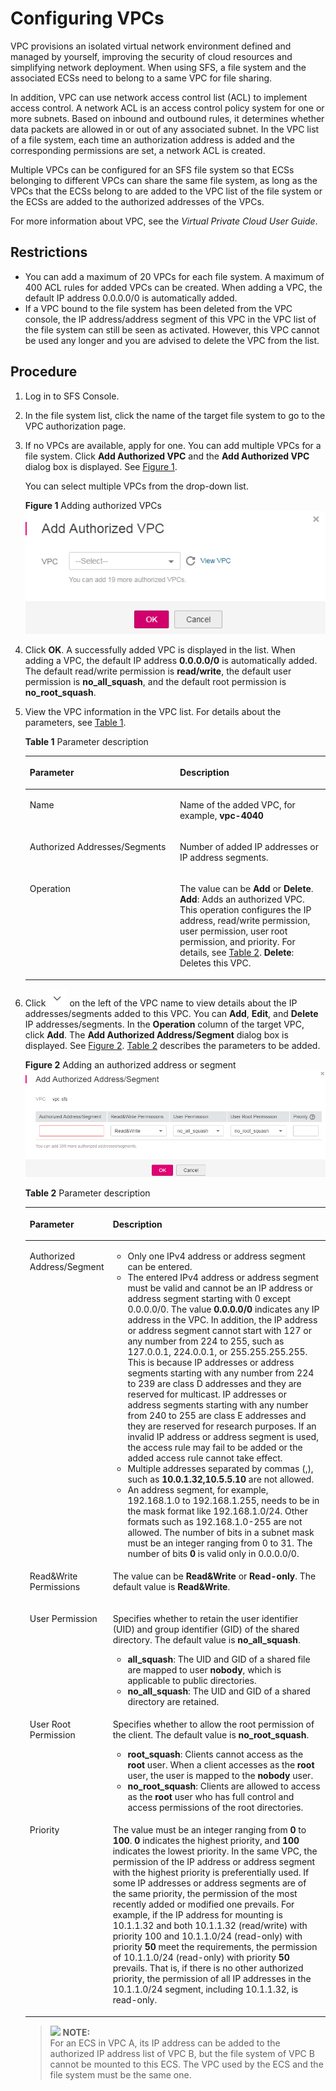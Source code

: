 # Configuring VPCs<a name="sfs_01_0036"></a>

VPC provisions an isolated virtual network environment defined and managed by yourself, improving the security of cloud resources and simplifying network deployment. When using SFS, a file system and the associated ECSs need to belong to a same VPC for file sharing.

In addition, VPC can use network access control list \(ACL\) to implement access control. A network ACL is an access control policy system for one or more subnets. Based on inbound and outbound rules, it determines whether data packets are allowed in or out of any associated subnet. In the VPC list of a file system, each time an authorization address is added and the corresponding permissions are set, a network ACL is created.

Multiple VPCs can be configured for an SFS file system so that ECSs belonging to different VPCs can share the same file system, as long as the VPCs that the ECSs belong to are added to the VPC list of the file system or the ECSs are added to the authorized addresses of the VPCs.

For more information about VPC, see the  _Virtual Private Cloud User Guide_.

## Restrictions<a name="section1888617013249"></a>

-   You can add a maximum of 20 VPCs for each file system. A maximum of 400 ACL rules for added VPCs can be created. When adding a VPC, the default IP address 0.0.0.0/0 is automatically added.
-   If a VPC bound to the file system has been deleted from the VPC console, the IP address/address segment of this VPC in the VPC list of the file system can still be seen as activated. However, this VPC cannot be used any longer and you are advised to delete the VPC from the list.

## Procedure<a name="section696112185365"></a>

1.  Log in to SFS Console.
2.  In the file system list, click the name of the target file system to go to the VPC authorization page.
3.  If no VPCs are available, apply for one. You can add multiple VPCs for a file system. Click  **Add Authorized VPC**  and the  **Add Authorized VPC**  dialog box is displayed. See  [Figure 1](#fig8892193084618).

    You can select multiple VPCs from the drop-down list.

    **Figure  1**  Adding authorized VPCs<a name="fig8892193084618"></a>  
    ![](figures/adding-authorized-vpcs.png "adding-authorized-vpcs")

4.  Click  **OK**. A successfully added VPC is displayed in the list. When adding a VPC, the default IP address  **0.0.0.0/0**  is automatically added. The default read/write permission is  **read/write**, the default user permission is  **no\_all\_squash**, and the default root permission is  **no\_root\_squash**.
5.  View the VPC information in the VPC list. For details about the parameters, see  [Table 1](#table99851739124510).

    **Table  1**  Parameter description

    <a name="table99851739124510"></a>
    <table><thead align="left"><tr id="row18986439164514"><th class="cellrowborder" valign="top" width="50%" id="mcps1.2.3.1.1"><p id="p13986133914512"><a name="p13986133914512"></a><a name="p13986133914512"></a>Parameter</p>
    </th>
    <th class="cellrowborder" valign="top" width="50%" id="mcps1.2.3.1.2"><p id="p2986193915452"><a name="p2986193915452"></a><a name="p2986193915452"></a>Description</p>
    </th>
    </tr>
    </thead>
    <tbody><tr id="row159865391455"><td class="cellrowborder" valign="top" width="50%" headers="mcps1.2.3.1.1 "><p id="p4986163914454"><a name="p4986163914454"></a><a name="p4986163914454"></a>Name</p>
    </td>
    <td class="cellrowborder" valign="top" width="50%" headers="mcps1.2.3.1.2 "><p id="p398663944512"><a name="p398663944512"></a><a name="p398663944512"></a>Name of the added VPC, for example, <strong id="b842352706102553"><a name="b842352706102553"></a><a name="b842352706102553"></a>vpc-4040</strong></p>
    </td>
    </tr>
    <tr id="row1398615399451"><td class="cellrowborder" valign="top" width="50%" headers="mcps1.2.3.1.1 "><p id="p1998693919458"><a name="p1998693919458"></a><a name="p1998693919458"></a>Authorized Addresses/Segments</p>
    </td>
    <td class="cellrowborder" valign="top" width="50%" headers="mcps1.2.3.1.2 "><p id="p2986939164516"><a name="p2986939164516"></a><a name="p2986939164516"></a>Number of added IP addresses or IP address segments.</p>
    </td>
    </tr>
    <tr id="row498693904514"><td class="cellrowborder" valign="top" width="50%" headers="mcps1.2.3.1.1 "><p id="p1998643964514"><a name="p1998643964514"></a><a name="p1998643964514"></a>Operation</p>
    </td>
    <td class="cellrowborder" valign="top" width="50%" headers="mcps1.2.3.1.2 "><p id="p55891167164624"><a name="p55891167164624"></a><a name="p55891167164624"></a>The value can be <strong id="b842352706164653"><a name="b842352706164653"></a><a name="b842352706164653"></a>Add</strong> or <strong id="b842352706164656"><a name="b842352706164656"></a><a name="b842352706164656"></a>Delete</strong>. <strong id="b842352706164735"><a name="b842352706164735"></a><a name="b842352706164735"></a>Add</strong>: Adds an authorized VPC. This operation configures the IP address, read/write permission, user permission, user root permission, and priority. For details, see <a href="#table1242824684814">Table 2</a>. <strong id="b842352706165531"><a name="b842352706165531"></a><a name="b842352706165531"></a>Delete</strong>: Deletes this VPC.</p>
    </td>
    </tr>
    </tbody>
    </table>

6.  Click  ![](figures/icon-down.png)  on the left of the VPC name to view details about the IP addresses/segments added to this VPC. You can  **Add**,  **Edit**, and  **Delete**  IP addresses/segments. In the  **Operation**  column of the target VPC, click  **Add**. The  **Add Authorized Address/Segment**  dialog box is displayed. See  [Figure 2](#fig3912714184914).  [Table 2](#table1242824684814)  describes the parameters to be added.

    **Figure  2**  Adding an authorized address or segment<a name="fig3912714184914"></a>  
    ![](figures/adding-an-authorized-address-or-segment.png "adding-an-authorized-address-or-segment")

    **Table  2**  Parameter description

    <a name="table1242824684814"></a>
    <table><thead align="left"><tr id="row18428154644810"><th class="cellrowborder" valign="top" width="25%" id="mcps1.2.3.1.1"><p id="p842884615488"><a name="p842884615488"></a><a name="p842884615488"></a>Parameter</p>
    </th>
    <th class="cellrowborder" valign="top" width="75%" id="mcps1.2.3.1.2"><p id="p19428104612489"><a name="p19428104612489"></a><a name="p19428104612489"></a>Description</p>
    </th>
    </tr>
    </thead>
    <tbody><tr id="row242814617489"><td class="cellrowborder" valign="top" width="25%" headers="mcps1.2.3.1.1 "><p id="p11428104616485"><a name="p11428104616485"></a><a name="p11428104616485"></a>Authorized Address/Segment</p>
    </td>
    <td class="cellrowborder" valign="top" width="75%" headers="mcps1.2.3.1.2 "><a name="ul13324116192216"></a><a name="ul13324116192216"></a><ul id="ul13324116192216"><li>Only one IPv4 address or address segment can be entered.</li><li>The entered IPv4 address or address segment must be valid and cannot be an IP address or address segment starting with 0 except 0.0.0.0/0. The value <strong id="b796618473454"><a name="b796618473454"></a><a name="b796618473454"></a>0.0.0.0/0</strong> indicates any IP address in the VPC. In addition, the IP address or address segment cannot start with 127 or any number from 224 to 255, such as 127.0.0.1, 224.0.0.1, or 255.255.255.255. This is because IP addresses or address segments starting with any number from 224 to 239 are class D addresses and they are reserved for multicast. IP addresses or address segments starting with any number from 240 to 255 are class E addresses and they are reserved for research purposes. If an invalid IP address or address segment is used, the access rule may fail to be added or the added access rule cannot take effect.</li><li>Multiple addresses separated by commas (,), such as <strong id="b182010254501"><a name="b182010254501"></a><a name="b182010254501"></a>10.0.1.32,10.5.5.10</strong> are not allowed.</li><li>An address segment, for example, 192.168.1.0 to 192.168.1.255, needs to be in the mask format like 192.168.1.0/24. Other formats such as 192.168.1.0-255 are not allowed. The number of bits in a subnet mask must be an integer ranging from 0 to 31. The number of bits <strong id="b1225625833512"><a name="b1225625833512"></a><a name="b1225625833512"></a>0</strong> is valid only in 0.0.0.0/0.</li></ul>
    </td>
    </tr>
    <tr id="row144285465480"><td class="cellrowborder" valign="top" width="25%" headers="mcps1.2.3.1.1 "><p id="p4428946144813"><a name="p4428946144813"></a><a name="p4428946144813"></a>Read&amp;Write Permissions</p>
    </td>
    <td class="cellrowborder" valign="top" width="75%" headers="mcps1.2.3.1.2 "><p id="p144281746204810"><a name="p144281746204810"></a><a name="p144281746204810"></a>The value can be <strong id="b1993124163617"><a name="b1993124163617"></a><a name="b1993124163617"></a>Read&amp;Write</strong> or <strong id="b65273913364"><a name="b65273913364"></a><a name="b65273913364"></a>Read-only</strong>. The default value is <strong id="b6645857123512"><a name="b6645857123512"></a><a name="b6645857123512"></a>Read&amp;Write</strong>.</p>
    </td>
    </tr>
    <tr id="row4428104634818"><td class="cellrowborder" valign="top" width="25%" headers="mcps1.2.3.1.1 "><p id="p242894610484"><a name="p242894610484"></a><a name="p242894610484"></a>User Permission</p>
    </td>
    <td class="cellrowborder" valign="top" width="75%" headers="mcps1.2.3.1.2 "><p id="p144285462480"><a name="p144285462480"></a><a name="p144285462480"></a>Specifies whether to retain the user identifier (UID) and group identifier (GID) of the shared directory. The default value is <strong id="b35617280106"><a name="b35617280106"></a><a name="b35617280106"></a>no_all_squash</strong>.</p>
    <a name="ul1829105884712"></a><a name="ul1829105884712"></a><ul id="ul1829105884712"><li><strong id="b2918132125215"><a name="b2918132125215"></a><a name="b2918132125215"></a>all_squash</strong>: The UID and GID of a shared file are mapped to user <strong id="b558762611616"><a name="b558762611616"></a><a name="b558762611616"></a>nobody</strong>, which is applicable to public directories.</li><li><strong id="b45475389525"><a name="b45475389525"></a><a name="b45475389525"></a>no_all_squash</strong>: The UID and GID of a shared directory are retained.</li></ul>
    </td>
    </tr>
    <tr id="row1942884614813"><td class="cellrowborder" valign="top" width="25%" headers="mcps1.2.3.1.1 "><p id="p442816468484"><a name="p442816468484"></a><a name="p442816468484"></a>User Root Permission</p>
    </td>
    <td class="cellrowborder" valign="top" width="75%" headers="mcps1.2.3.1.2 "><p id="p19428446204818"><a name="p19428446204818"></a><a name="p19428446204818"></a>Specifies whether to allow the root permission of the client. The default value is <strong id="b139817316101"><a name="b139817316101"></a><a name="b139817316101"></a>no_root_squash</strong>.</p>
    <a name="ul202950116498"></a><a name="ul202950116498"></a><ul id="ul202950116498"><li><strong id="b19579155013523"><a name="b19579155013523"></a><a name="b19579155013523"></a>root_squash</strong>: Clients cannot access as the <strong id="b8737141111813"><a name="b8737141111813"></a><a name="b8737141111813"></a>root</strong> user. When a client accesses as the <strong id="b83701013121810"><a name="b83701013121810"></a><a name="b83701013121810"></a>root</strong> user, the user is mapped to the <strong id="b964011173181"><a name="b964011173181"></a><a name="b964011173181"></a>nobody</strong> user.</li><li><strong id="b74998567522"><a name="b74998567522"></a><a name="b74998567522"></a>no_root_squash</strong>: Clients are allowed to access as the <strong id="b18458191611912"><a name="b18458191611912"></a><a name="b18458191611912"></a>root</strong> user who has full control and access permissions of the root directories.</li></ul>
    </td>
    </tr>
    <tr id="row144282465483"><td class="cellrowborder" valign="top" width="25%" headers="mcps1.2.3.1.1 "><p id="p1542834624815"><a name="p1542834624815"></a><a name="p1542834624815"></a>Priority</p>
    </td>
    <td class="cellrowborder" valign="top" width="75%" headers="mcps1.2.3.1.2 "><p id="p20428114604814"><a name="p20428114604814"></a><a name="p20428114604814"></a>The value must be an integer ranging from <strong id="b1926211414217"><a name="b1926211414217"></a><a name="b1926211414217"></a>0</strong> to <strong id="b763510644213"><a name="b763510644213"></a><a name="b763510644213"></a>100</strong>. <strong id="b1765312117429"><a name="b1765312117429"></a><a name="b1765312117429"></a>0</strong> indicates the highest priority, and <strong id="b6839113184216"><a name="b6839113184216"></a><a name="b6839113184216"></a>100</strong> indicates the lowest priority. In the same VPC, the permission of the IP address or address segment with the highest priority is preferentially used. If some IP addresses or address segments are of the same priority, the permission of the most recently added or modified one prevails. For example, if the IP address for mounting is 10.1.1.32 and both 10.1.1.32 (read/write) with priority 100 and 10.1.1.0/24 (read-only) with priority <strong id="b147721131184317"><a name="b147721131184317"></a><a name="b147721131184317"></a>50</strong> meet the requirements, the permission of 10.1.1.0/24 (read-only) with priority <strong id="b1475923344312"><a name="b1475923344312"></a><a name="b1475923344312"></a>50</strong> prevails. That is, if there is no other authorized priority, the permission of all IP addresses in the 10.1.1.0/24 segment, including 10.1.1.32, is read-only.</p>
    </td>
    </tr>
    </tbody>
    </table>

    >![](/images/icon-note.gif) **NOTE:**   
    >For an ECS in VPC A, its IP address can be added to the authorized IP address list of VPC B, but the file system of VPC B cannot be mounted to this ECS. The VPC used by the ECS and the file system must be the same one.  


